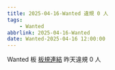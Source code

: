 ```yaml
---
title: 2025-04-16-Wanted 違規 0 人
tags:
    - Wanted
abbrlink: 2025-04-16-Wanted
date: Wanted-2025-04-16 12:00:00
---
```

Wanted 板 [板規連結](https://www.ptt.cc/bbs/Wanted/M.1608829773.A.D3B.html)
昨天違規 0 人
